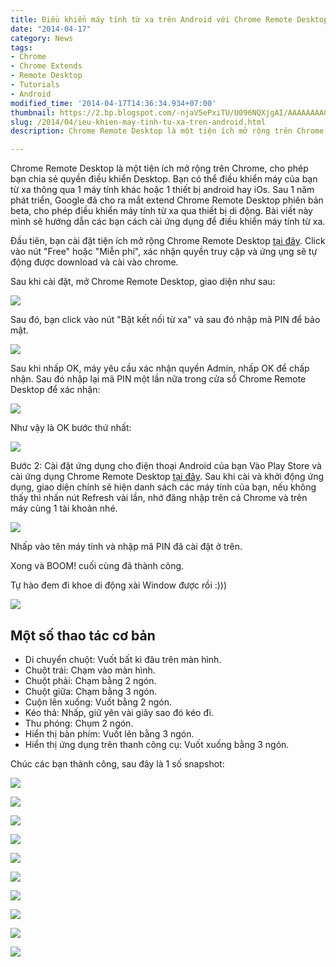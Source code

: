```yaml
---
title: Điều khiển máy tính từ xa trên Android với Chrome Remote Desktop
date: "2014-04-17"
category: News
tags:
- Chrome
- Chrome Extends
- Remote Desktop
- Tutorials
- Android
modified_time: '2014-04-17T14:36:34.934+07:00'
thumbnail: https://2.bp.blogspot.com/-njaV5ePxiTU/U096NQXjgAI/AAAAAAAAGjU/Xj1ojkCuaTs/s1600/chrome-remote-desktop-1.png
slug: /2014/04/ieu-khien-may-tinh-tu-xa-tren-android.html
description: Chrome Remote Desktop là một tiện ích mở rộng trên Chrome, cho phép bạn chia sẻ quyền điều khiển Desktop. Bạn có thể điều khiển máy của bạn từ xa thông qua 1 máy tính khác hoặc 1 thiết bị android hay iOs. Sau 1 năm phát triển, Google đã cho ra mắt extend Chrome Remote Desktop phiên bản beta, cho phép điều khiển máy tính từ xa qua thiết bị di động. Bài viết này mình sẽ hướng dẫn các bạn cách cài ứng dụng để điều khiển máy tính từ xa.

---
```


Chrome Remote Desktop là một tiện ích mở rộng trên Chrome, cho phép bạn chia sẻ quyền điều khiển Desktop. Bạn có thể điều khiển máy của bạn từ xa thông qua 1 máy tính khác hoặc 1 thiết bị android hay iOs. Sau 1 năm phát triển, Google đã cho ra mắt extend Chrome Remote Desktop phiên bản beta, cho phép điều khiển máy tính từ xa qua thiết bị di động. Bài viết này mình sẽ hướng dẫn các bạn cách cài ứng dụng để điều khiển máy tính từ xa.

Đầu tiên, bạn cài đặt tiện ích mở rộng Chrome Remote Desktop [tại đây](https://chrome.google.com/webstore/detail/chrome-remote-desktop/gbchcmhmhahfdphkhkmpfmihenigjmpp). Click vào nút "Free" hoặc "Miễn phí", xác nhận quyền truy cập và ứng ụng sẽ tự động được download và cài vào chrome.

Sau khi cài đặt, mở Chrome Remote Desktop, giao diện như sau:

[![](https://2.bp.blogspot.com/-njaV5ePxiTU/U096NQXjgAI/AAAAAAAAGjU/Xj1ojkCuaTs/s1600/chrome-remote-desktop-1.png)](https://2.bp.blogspot.com/-njaV5ePxiTU/U096NQXjgAI/AAAAAAAAGjU/Xj1ojkCuaTs/s1600/chrome-remote-desktop-1.png)

Sau đó, bạn click vào nút "Bật kết nối từ xa" và sau đó nhập mã PIN để bảo mật.

![](https://1.bp.blogspot.com/-mvT2DN-xgoI/U096na26WpI/AAAAAAAAGjc/Gss-9LLnpl4/s1600/chrome-remote-desktop-2.png)

Sau khi nhấp OK, máy yêu cầu xác nhận quyền Admin, nhấp OK để chấp nhận. Sau đó nhập lại mã PIN một lần nữa trong cửa sổ Chrome Remote Desktop để xác nhận:

![](https://3.bp.blogspot.com/-2DONMguvOUE/U097NEAtGZI/AAAAAAAAGjo/bTdO33av5ng/s1600/chrome-remote-desktop-3.png)

Như vậy là OK bước thứ nhất:

![](https://4.bp.blogspot.com/-IZudQmndzdk/U097qylqztI/AAAAAAAAGjw/mon6GzscikU/s1600/chrome-remote-desktop-4.png)

Bước 2: Cài đặt ứng dụng cho điện thoại Android của bạn
Vào Play Store và cài ứng dụng Chrome Remote Desktop [tại đây](https://play.google.com/store/apps/details?id=com.google.chromeremotedesktop).
Sau khi cài và khởi động ứng dụng, giao diện chính sẽ hiện danh sách các máy tính của bạn, nếu không thấy thì nhấn nút Refresh vài lần, nhớ đăng nhập trên cả Chrome và trên máy cùng 1 tài khoản nhé.

![](https://1.bp.blogspot.com/-QVm5_fEFx0M/U099xPKh1WI/AAAAAAAAGj8/aOWpa3XuTKw/s1600/2014-04-17+14.00.45.png)

Nhấp vào tên máy tính và nhập mã PIN đã cài đặt ở trên. 

Xong và BOOM! cuối cùng đã thành công.

Tự hào đem đi khoe di động xài Window được rồi :)))

![](https://1.bp.blogspot.com/-mMMSymsj2ho/U09-dpUfT5I/AAAAAAAAGkE/MPCB4aC2uQI/s1600/2014-04-17+13.35.13.png)

## Một số thao tác cơ bản ##

- Di chuyển chuột: Vuốt bất kì đâu trên màn hình.
- Chuột trái: Chạm vào màn hình.
- Chuột phải: Chạm bằng 2 ngón.
- Chuột giữa: Chạm bằng 3 ngón.
- Cuộn lên xuống: Vuốt bằng 2 ngón.
- Kéo thả: Nhấp, giữ yên vài giây sao đó kéo đi.
- Thu phóng: Chụm 2 ngón.
- Hiển thị bàn phím: Vuốt lên bằng 3 ngón.
- Hiển thị ứng dụng trên thanh công cụ: Vuốt xuống bằng 3 ngón.

Chúc các bạn thành công, sau đây là 1 số snapshot:

[![](https://4.bp.blogspot.com/-JdEM3BKCreo/U0-AkeQytOI/AAAAAAAAGkQ/YwwN5sobdWA/s1600/2014-04-17+13.34.56.png)](https://4.bp.blogspot.com/-JdEM3BKCreo/U0-AkeQytOI/AAAAAAAAGkQ/YwwN5sobdWA/s1600/2014-04-17+13.34.56.png)

[![](https://1.bp.blogspot.com/-u_EU-52JCn0/U0-Akou4yOI/AAAAAAAAGkY/nNptd3eCvRY/s1600/2014-04-17+13.35.13.png)](https://1.bp.blogspot.com/-u_EU-52JCn0/U0-Akou4yOI/AAAAAAAAGkY/nNptd3eCvRY/s1600/2014-04-17+13.35.13.png)

[![](https://1.bp.blogspot.com/-ciM6f6iJzVU/U0-Akkj_tyI/AAAAAAAAGkU/KI1NtHwvcYQ/s1600/2014-04-17+13.38.13.png)](https://1.bp.blogspot.com/-ciM6f6iJzVU/U0-Akkj_tyI/AAAAAAAAGkU/KI1NtHwvcYQ/s1600/2014-04-17+13.38.13.png)

[![](https://2.bp.blogspot.com/-Ljpw4bahK5U/U0-AmglhgoI/AAAAAAAAGk0/3_5L5kxBpsU/s1600/2014-04-17+13.38.40.png)](https://2.bp.blogspot.com/-Ljpw4bahK5U/U0-AmglhgoI/AAAAAAAAGk0/3_5L5kxBpsU/s1600/2014-04-17+13.38.40.png)

[![](https://1.bp.blogspot.com/-ElAOIwdBfUA/U0-AmA_XKxI/AAAAAAAAGko/4k04UEFYnds/s1600/2014-04-17+13.39.01.png)](https://1.bp.blogspot.com/-ElAOIwdBfUA/U0-AmA_XKxI/AAAAAAAAGko/4k04UEFYnds/s1600/2014-04-17+13.39.01.png)

[![](https://3.bp.blogspot.com/-zSrcE5ototA/U0-Amu5P5BI/AAAAAAAAGks/qF7SzBwcz0E/s1600/2014-04-17+13.39.19.png)](https://3.bp.blogspot.com/-zSrcE5ototA/U0-Amu5P5BI/AAAAAAAAGks/qF7SzBwcz0E/s1600/2014-04-17+13.39.19.png)

[![](https://4.bp.blogspot.com/-Ethz5ek2xwc/U0-Am_Z7TAI/AAAAAAAAGk8/IWdkJkdcMPw/s1600/2014-04-17+13.39.49.png)](https://4.bp.blogspot.com/-Ethz5ek2xwc/U0-Am_Z7TAI/AAAAAAAAGk8/IWdkJkdcMPw/s1600/2014-04-17+13.39.49.png)

[![](https://1.bp.blogspot.com/-mYqDeTENL7s/U0-AnnH4sjI/AAAAAAAAGlE/SrrsPihRfPA/s1600/2014-04-17+13.40.27.png)](https://1.bp.blogspot.com/-mYqDeTENL7s/U0-AnnH4sjI/AAAAAAAAGlE/SrrsPihRfPA/s1600/2014-04-17+13.40.27.png)

[![](https://3.bp.blogspot.com/-jsTyc4Gw3SE/U0-AoUiGi0I/AAAAAAAAGlQ/KmPUE9RTK4k/s1600/2014-04-17+13.40.42.png)](https://3.bp.blogspot.com/-jsTyc4Gw3SE/U0-AoUiGi0I/AAAAAAAAGlQ/KmPUE9RTK4k/s1600/2014-04-17+13.40.42.png)

[![](https://4.bp.blogspot.com/-7Ai95gI8omM/U0-Ao6CbROI/AAAAAAAAGlY/OZ-z3lsgqLk/s1600/2014-04-17+13.41.14.png)](https://4.bp.blogspot.com/-7Ai95gI8omM/U0-Ao6CbROI/AAAAAAAAGlY/OZ-z3lsgqLk/s1600/2014-04-17+13.41.14.png)
